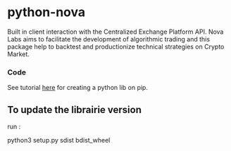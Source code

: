 # python-nova
Built in client interaction with the Centralized Exchange Platform API. Nova Labs aims to facilitate the development of algorithmic trading and this package help to backtest and productionize technical strategies on Crypto Market.

### Code
See tutorial [here](https://medium.com/@pietrassyk/building-a-custom-pip-library-for-python-fe618034d54a) for creating a python lib on pip.


## To update the librairie version 

run :

python3 setup.py sdist bdist_wheel
